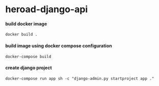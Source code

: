 # heroad-django-api

#### build docker image
`docker build .`

#### build image using docker compose configuration
`docker-compose build`

#### create django project
`docker-compose run app sh -c "django-admin.py startproject app ."`